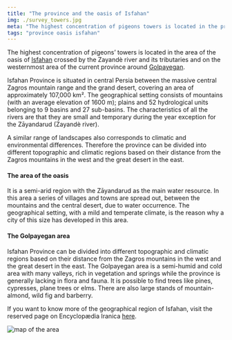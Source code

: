 ```yaml
---
title: "The province and the oasis of Isfahan"
img: ./survey_towers.jpg
meta: "The highest concentration of pigeons towers is located in the province of Isfahan in the area of the oasis of Isfahan and around Golpayegan."
tags: "province oasis isfahan"
---
```


The highest concentration of pigeons’ towers is located in the area of the oasis of [Isfahan](https://www.iranicaonline.org/articles/isfahan) crossed by the Zayandè river and its tributaries and on the westernmost area of the current province around [Golpayegan](https://www.iranicaonline.org/articles/golpayagan).

Isfahan Province is situated in central Persia between the massive central Zagros mountain range and the grand desert, covering an area of approximately 107,000 km². The geographical setting consists of mountains (with an average elevation of 1600 m); plains and 52 hydrological units belonging to 9 basins and 27 sub-basins. The characteristics of all the rivers are that they are small and temporary during the year exception for the Zāyandarud (Zayandè river).

A similar range of landscapes also corresponds to climatic and environmental differences. Therefore the province can be divided into different topographic and climatic regions based on their distance from the Zagros mountains in the west and the great desert in the east.

#### **The area of the oasis**

It is a semi-arid region with the Zāyandarud as the main water resource. In this area a series of villages and towns are spread out, between the mountains and the central desert, due to water occurrence. The geographical setting, with a mild and temperate climate, is the reason why a city of this size has developed in this area.

#### **The Golpayegan area**

Isfahan Province can be divided into different topographic and climatic regions based on their distance from the Zagros mountains in the west and the great desert in the east. The Golpayegan area is a semi-humid and cold area with many valleys, rich in vegetation and springs while the province is generally lacking in flora and fauna. It is possible to find trees like pines, cypresses, plane trees or elms. There are also large stands of mountain-almond, wild fig and barberry.

If you want to know more of the geographical region of Isfahan, visit the reserved page on Encyclopædia Iranica [here](https://iranicaonline.org/articles/isfahan-i-geography).

![map of the area](../../images/survey_towers.jpg)
